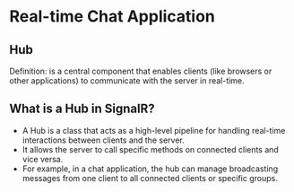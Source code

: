 # Real-time Chat Application

## Hub

Definition: is a central component that enables clients (like browsers or other applications) to communicate with the server in real-time.

## What is a Hub in SignalR?

* A Hub is a class that acts as a high-level pipeline for handling real-time interactions between clients and the server.
* It allows the server to call specific methods on connected clients and vice versa.
* For example, in a chat application, the hub can manage broadcasting messages from one client to all connected clients or specific groups.